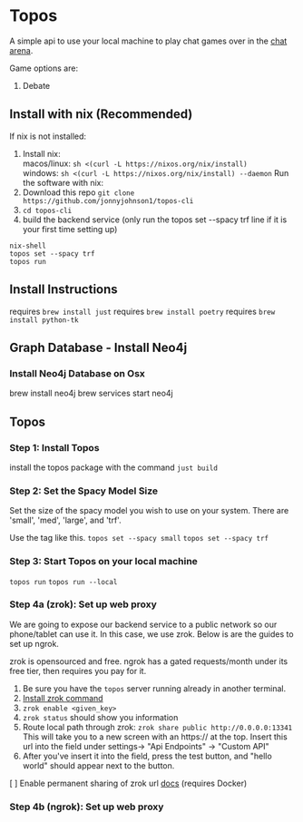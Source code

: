 # Topos
A simple api to use your local machine to play chat games over in the [chat arena](https://github.com/jonnyjohnson1/chat-arena).

Game options are:
1. Debate  

## Install with nix (Recommended)
If nix is not installed:
1. Install nix:   
    macos/linux: `sh <(curl -L https://nixos.org/nix/install)`  
    windows: `sh <(curl -L https://nixos.org/nix/install) --daemon` 
Run the software with nix:
1. Download this repo `git clone https://github.com/jonnyjohnson1/topos-cli`
2. `cd topos-cli`
3. build the backend service (only run the topos set --spacy trf line if it is your first time setting up)
```
nix-shell
topos set --spacy trf
topos run
```


## Install Instructions
requires `brew install just`
requires `brew install poetry`
requires `brew install python-tk`

## Graph Database - Install Neo4j

### Install Neo4j Database on Osx
brew install neo4j
brew services start neo4j

## Topos

### Step 1: Install Topos
install the topos package with the command `just build`

### Step 2: Set the Spacy Model Size
Set the size of the spacy model you wish to use on your system. 
There are 'small', 'med', 'large', and 'trf'.   

Use the tag like this.
`topos set --spacy small`
`topos set --spacy trf`

### Step 3: Start Topos on your local machine

`topos run`
`topos run --local`

### Step 4a (zrok): Set up web proxy
We are going to expose our backend service to a public network so our phone/tablet can use it. In this case, we use zrok. Below is are the guides to set up ngrok.

zrok is opensourced and free.
ngrok has a gated requests/month under its free tier, then requires you pay for it.

1. Be sure you have the `topos` server running already in another terminal.
2. [Install zrok command](https://docs.zrok.io/docs/getting-started/?_gl=1*1yet1eb*_ga*MTQ1MDc2ODAyNi4xNzE3MDE3MTE3*_ga_V2KMEXWJ10*MTcxNzAxNzExNi4xLjAuMTcxNzAxNzExNi42MC4wLjA.*_gcl_au*NDk3NjM1MzEyLjE3MTcwMTcxMTc.#installing-the-zrok-command) 
3. `zrok enable <given_key>`
4. `zrok status` should show you information
5. Route local path through zrok: `zrok share public http://0.0.0.0:13341`
This will take you to a new screen with an https://<url> at the top.
Insert this url into the field under settings-> "Api Endpoints" -> "Custom API" 
6. After you've insert it into the field, press the test button, and "hello world" should appear next to the button.

[ ] Enable permanent sharing of zrok url [docs](https://docs.zrok.io/docs/guides/docker-share/#permanent-public-share) (requires Docker)

### Step 4b (ngrok): Set up web proxy
